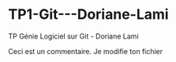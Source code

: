 # TP1-Git---Doriane-Lami
TP Génie Logiciel sur Git - Doriane Lami

Ceci est un commentaire.
Je modifie ton fichier